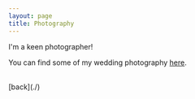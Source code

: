 ```yaml
---
layout: page
title: Photography
---
```


I'm a keen photographer!

You can find some of my wedding photography [here](https://www.tomrobertsphoto.com).

<br />
[back](./)
